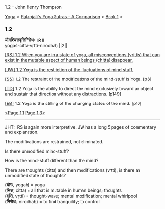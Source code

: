 1.2 - John Henry Thompson 

[Yoga](../../../yoga.html)‎ > ‎[Patanjali's Yoga Sutras - A Comparison](../../patanjani.html)‎ > ‎[Book 1](../book-1.html)‎ > ‎

### 1.2

**योगश्चित्तवृत्तिनिरोधः ॥२॥**  
yogaś-citta-vṛtti-nirodhaḥ ||2||  
  
  
[\[RS\] 1.2 When you are in a state of yoga, all misconceptions (vrittis) that can exist in the mutable aspect of human beings (chitta) disappear.](http://www.ashtangayoga.info/philosophy/yoga-sutra-patanjali/chapter-1/item/yogash-chitta-vritti-nirodhah-2/)  
  
[\[JW\] 1.2 Yoga is the restriction of the fluctuations of mind stuff.](http://books.google.com/books?id=YzFImjtOxUwC&pg=PA8&ci=166%2C454%2C714%2C31&source=bookclip)  
  
[\[SS\]](http://www.amazon.com/Yoga-Sutras-Patanjali-Commentary-Satchidananda/dp/0932040381) 1.2 The restraint of the modifications of the mind-stuff is Yoga. \[p3\]  
  
[\[TD\]](http://www.amazon.com/Heart-Yoga-Developing-Personal-Practice/dp/089281764X/ref=sr_1_5?ie=UTF8&qid=1326228195&sr=8-5) 1.2 Yoga is the ability to direct the mind exclusively toward an object and sustain that direction without any distractions. \[p149\]  
  
[\[EB\]](http://www.amazon.com/Yoga-Sutras-Patanjali-Translation-Commentary/dp/0865477361/ref=sr_1_1?ie=UTF8&s=books&qid=1250508322&sr=1-1) 1.2 Yoga is the stilling of the changing states of the mind. \[p10\]  
  
  
[<Page 1.1](11.html)  [Page 1.3>](13.html)  

* * *

  

JHT:  RS is again more interpretive. JW has a long 5 pages of commentary and explanation.  
  
The modifications are restrained, not eliminated.  
  
Is there unmodified mind-stuff?  
  
How is the mind-stuff different than the mind?  
  
There are thoughts (citta) and then modifications (vrtti), is there an unmodified state of thoughts?  
  
  

(**योगः**, yogaḥ) = yoga  
(**चित्त**, citta) = all that is mutable in human beings; thoughts  
(**वृत्ति**, vṛtti) = thought-wave; mental modification; mental whirlpool  
(**निरोधः**, nirodhaḥ) = to find tranquility; to control

